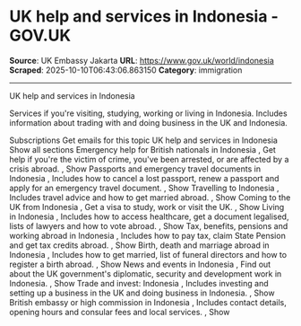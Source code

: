 # UK help and services in Indonesia - GOV.UK

**Source**: UK Embassy Jakarta
**URL**: https://www.gov.uk/world/indonesia
**Scraped**: 2025-10-10T06:43:06.863150
**Category**: immigration

---

UK help and services in Indonesia

Services if you're visiting, studying, working or living in Indonesia. Includes information about trading with and doing business in the UK and Indonesia.

Subscriptions
Get emails for this topic
UK help and services in Indonesia
Show all sections
Emergency help for British nationals in Indonesia
, 
Get help if you're the victim of crime, you've been arrested, or are affected by a crisis abroad.
, 
Show
Passports and emergency travel documents in Indonesia
, 
Includes how to cancel a lost passport, renew a passport and apply for an emergency travel document.
, 
Show
Travelling to Indonesia
, 
Includes travel advice and how to get married abroad.
, 
Show
Coming to the UK from Indonesia
, 
Get a visa to study, work or visit the UK.
, 
Show
Living in Indonesia
, 
Includes how to access healthcare, get a document legalised, lists of lawyers and how to vote abroad.
, 
Show
Tax, benefits, pensions and working abroad in Indonesia
, 
Includes how to pay tax, claim State Pension and get tax credits abroad.
, 
Show
Birth, death and marriage abroad in Indonesia
, 
Includes how to get married, list of funeral directors and how to register a birth abroad.
, 
Show
News and events in Indonesia
, 
Find out about the UK government's diplomatic, security and development work in Indonesia.
, 
Show
Trade and invest: Indonesia
, 
Includes investing and setting up a business in the UK and doing business in Indonesia.
, 
Show
British embassy or high commission in Indonesia
, 
Includes contact details, opening hours and consular fees and local services.
, 
Show

